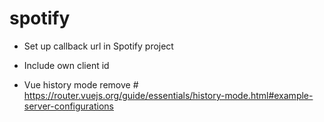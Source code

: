 # spotify

* Set up callback url in Spotify project 

* Include own client id  

* Vue history mode remove #
https://router.vuejs.org/guide/essentials/history-mode.html#example-server-configurations

